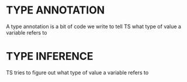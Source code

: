 # TYPE ANNOTATION

A type annotation is a bit of code we write to tell TS what type of value a variable refers to

# TYPE INFERENCE

TS tries to figure out what type of value a variable refers to
